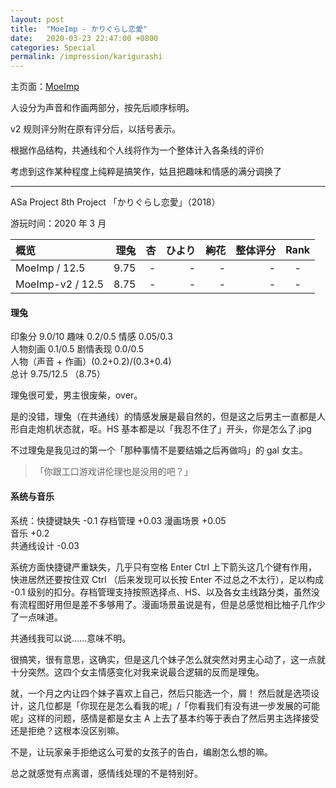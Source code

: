 ```yaml
---
layout: post
title:  "MoeImp - かりぐらし恋愛"
date:   2020-03-23 22:47:00 +0800
categories: Special
permalink: /impression/karigurashi
---
```


主页面：[MoeImp](http://yoro.xyz/impression)

人设分为声音和作画两部分，按先后顺序标明。

v2 规则评分附在原有评分后，以括号表示。

根据作品结构，共通线和个人线将作为一个整体计入各条线的评价

考虑到这作某种程度上纯粹是搞笑作，姑且把趣味和情感的满分调换了

---

ASa Project 8th Project 「かりぐらし恋愛」（2018）

游玩时间：2020 年 3 月

| 概览 | 理兔 | 杏 | ひより | 絢花 | 整体评分 | Rank |
| :---- | ----: | ----: | ----: | -----: |-----:|:----:|
| MoeImp / 12.5 | 9.75 | - | - | - |-|-|
| MoeImp-v2 / 12.5 | 8.75 | - | - | - |-|-|

#### 理兔

印象分 9.0/10 趣味 0.2/0.5 情感 0.05/0.3<br />
人物刻画 0.1/0.5 剧情表现 0.0/0.5<br />
人物（声音 + 作画）(0.2+0.2)/(0.3+0.4)<br />
总计 9.75/12.5 （8.75）

理兔很可爱，男主很废柴，over。

是的没错，理兔（在共通线）的情感发展是最自然的，但是这之后男主一直都是人形自走炮机状态就，呕。HS 基本都是以「我忍不住了」开头，你是怎么了.jpg

不过理兔是我见过的第一个「那种事情不是要结婚之后再做吗」的 gal 女主。

> 「你跟工口游戏讲伦理也是没用的吧？」

#### 系统与音乐

系统：快捷键缺失 -0.1 存档管理 +0.03 漫画场景 +0.05<br />
音乐 +0.2<br />
共通线设计 -0.03

系统方面快捷键严重缺失，几乎只有空格 Enter Ctrl 上下箭头这几个键有作用，快进居然还要按住双 Ctrl （后来发现可以长按 Enter 不过总之不太行），足以构成 -0.1 级别的扣分。存档管理支持按照选择点、HS、以及各女主线路分类，虽然没有流程图好用但是差不多够用了。漫画场景虽说是有，但是总感觉相比柚子几作少了一点味道。

共通线我可以说……意味不明。

很搞笑，很有意思，这确实，但是这几个妹子怎么就突然对男主心动了，这一点就十分突然。这四个女主情感变化对我来说最合逻辑的反而是理兔。

就，一个月之内让四个妹子喜欢上自己，然后只能选一个，屑！
然后就是选项设计，这几位都是「你现在是怎么看我的呢」/「你看我们有没有进一步发展的可能呢」这样的问题，感情是都是女主 A 上去了基本约等于表白了然后男主选择接受还是拒绝？这根本没区别嘛。

不是，让玩家亲手拒绝这么可爱的女孩子的告白，编剧怎么想的嘛。

总之就感觉有点离谱，感情线处理的不是特别好。
